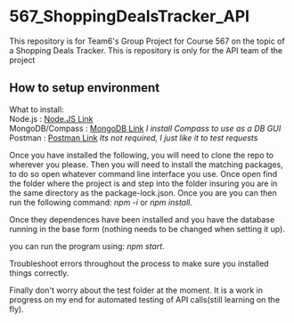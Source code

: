 # 567_ShoppingDealsTracker_API
This repository is for Team6's Group Project for Course 567 on the topic of a Shopping Deals Tracker. This is repository is only for the API team of the project

## How to setup environment

What to install:<br />
Node.js : [Node.JS Link](https://nodejs.org/en/download/)<br />
MongoDB/Compass : [MongoDB Link](https://www.mongodb.com/try/download/community) *I install Compass to use as a DB GUI*<br />
Postman : [Postman Link](https://www.postman.com/downloads/) *Its not required, I just like it to test requests*<br />

Once you have installed the following, you will need to clone the repo to wherever you please.
Then you will need to install the matching packages, to do so open whatever command line interface you use.
Once open find the folder where the project is and step into the folder insuring you are in
the same directory as the package-lock.json. Once you are you can then run the following command:
*npm -i* or *npm install*.

Once they dependences have been installed and you have the database running in the base form (nothing needs to be changed when setting it up).

you can run the program using: *npm start*.

Troubleshoot errors throughout the process to make sure you installed things correctly.

Finally don't worry about the test folder at the moment. It is a work in progress on my end for automated testing of API calls(still learning on the fly).
